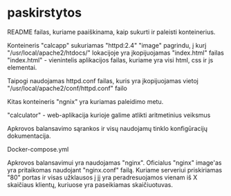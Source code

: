 # paskirstytos
README failas, kuriame paaiškinama, kaip sukurti ir paleisti konteinerius.

Konteineris "calcapp" sukuriamas "httpd:2.4" "image" pagrindu, į kurį "/usr/local/apache2/htdocs/" lokacijoje yra įkopijuojamas "index.html" failas
"index.html" - vienintelis aplikacijos failas, kuriame yra visi html, css ir js elementai.

Taipogi naudojamas httpd.conf failas, kuris yra įkopijuojamas vietoj "/usr/local/apache2/conf/httpd.conf" failo

Kitas konteineris "ngnix" yra kuriamas paleidimo metu.







"calculator" - web-aplikacija kurioje galime atlikti aritmetinius veiksmus 




Apkrovos balansavimo sąrankos ir visų naudojamų tinklo konfigūracijų dokumentacija.



Docker-compose.yml



Apkrovos balansavimui yra naudojamas "nginx".
Oficialus "nginx" image'as yra pritaikomas naudojant "nginx.conf" failą. Kuriame serveriui priskiriamas "80" portas ir visas užklausos į jį yra peradresuojamos vienam iš X skaičiaus klientų, kuriuose yra paseikiamas skaičiuotuvas.










